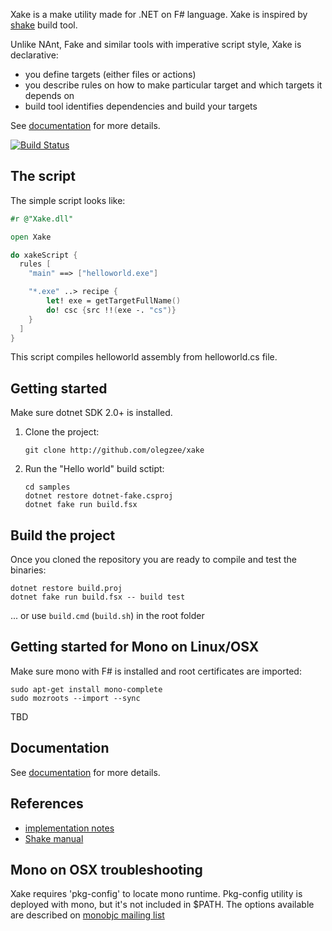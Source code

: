 Xake is a make utility made for .NET on F# language. Xake is inspired by [shake](https://github.com/ndmitchell/shake) build tool.

Unlike NAnt, Fake and similar tools with imperative script style, Xake is declarative:

  * you define targets (either files or actions)
  * you describe rules on how to make particular target and which targets it depends on
  * build tool identifies dependencies and build your targets

See [documentation](docs/overview.md) for more details.

[![Build Status](https://travis-ci.org/OlegZee/Xake.svg?branch=master)](https://travis-ci.org/OlegZee/Xake)

## The script

The simple script looks like:

```fsharp
#r @"Xake.dll"

open Xake

do xakeScript {
  rules [
    "main" ==> ["helloworld.exe"]

    "*.exe" ..> recipe {
        let! exe = getTargetFullName()
        do! csc {src !!(exe -. "cs")}
    }
  ]
}
```

This script compiles helloworld assembly from helloworld.cs file.

## Getting started

Make sure dotnet SDK 2.0+ is installed.

1. Clone the project:

    ```
    git clone http://github.com/olegzee/xake
    ```
1. Run the "Hello world" build sctipt:

    ```
    cd samples
    dotnet restore dotnet-fake.csproj
    dotnet fake run build.fsx
    ```

## Build the project

Once you cloned the repository you are ready to compile and test the binaries:

```
dotnet restore build.proj
dotnet fake run build.fsx -- build test
```

... or use `build.cmd` (`build.sh`) in the root folder

## Getting started for Mono on Linux/OSX

Make sure mono with F# is installed and root certificates are imported:

```
sudo apt-get install mono-complete
sudo mozroots --import --sync
```

TBD

## Documentation

See [documentation](docs/overview.md) for more details.

## References

* [implementation notes](docs/implnotes.md)
* [Shake manual](https://github.com/ndmitchell/shake/blob/master/docs/Manual.md)

## Mono on OSX troubleshooting

Xake requires 'pkg-config' to locate mono runtime. Pkg-config utility is deployed with mono, but it's not included in
$PATH. The options available are described on [monobjc mailing list](http://www.mail-archive.com/users@lists.monobjc.net/msg00235.html)

